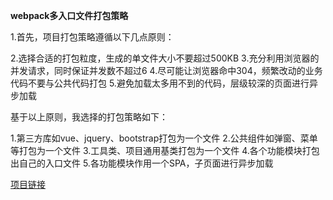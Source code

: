 
**webpack多入口文件打包策略**


1.首先，项目打包策略遵循以下几点原则：

2.选择合适的打包粒度，生成的单文件大小不要超过500KB
3.充分利用浏览器的并发请求，同时保证并发数不超过6
4.尽可能让浏览器命中304，频繁改动的业务代码不要与公共代码打包
5.避免加载太多用不到的代码，层级较深的页面进行异步加载

基于以上原则，我选择的打包策略如下：

1.第三方库如vue、jquery、bootstrap打包为一个文件
2.公共组件如弹窗、菜单等打包为一个文件
3.工具类、项目通用基类打包为一个文件
4.各个功能模块打包出自己的入口文件
5.各功能模块作用一个SPA，子页面进行异步加载


[项目链接](https://www.cnblogs.com/lvdabao/p/5944420.html)
